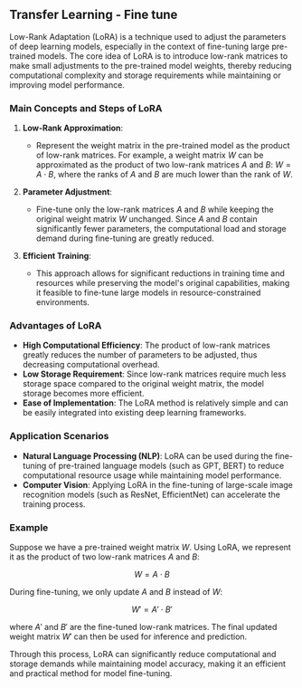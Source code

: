 

## Transfer Learning - Fine tune


Low-Rank Adaptation (LoRA) is a technique used to adjust the parameters of deep learning models, especially in the context of fine-tuning large pre-trained models. The core idea of LoRA is to introduce low-rank matrices to make small adjustments to the pre-trained model weights, thereby reducing computational complexity and storage requirements while maintaining or improving model performance.

### Main Concepts and Steps of LoRA

1. **Low-Rank Approximation**:
   - Represent the weight matrix in the pre-trained model as the product of low-rank matrices. For example, a weight matrix $W$ can be approximated as the product of two low-rank matrices $A$ and $B$: $W = A \cdot B$, where the ranks of $A$ and $B$ are much lower than the rank of $W$.

2. **Parameter Adjustment**:
   - Fine-tune only the low-rank matrices $A$ and $B$ while keeping the original weight matrix $W$ unchanged. Since $A$ and $B$ contain significantly fewer parameters, the computational load and storage demand during fine-tuning are greatly reduced.

3. **Efficient Training**:
   - This approach allows for significant reductions in training time and resources while preserving the model's original capabilities, making it feasible to fine-tune large models in resource-constrained environments.

### Advantages of LoRA

- **High Computational Efficiency**: The product of low-rank matrices greatly reduces the number of parameters to be adjusted, thus decreasing computational overhead.
- **Low Storage Requirement**: Since low-rank matrices require much less storage space compared to the original weight matrix, the model storage becomes more efficient.
- **Ease of Implementation**: The LoRA method is relatively simple and can be easily integrated into existing deep learning frameworks.

### Application Scenarios

- **Natural Language Processing (NLP)**: LoRA can be used during the fine-tuning of pre-trained language models (such as GPT, BERT) to reduce computational resource usage while maintaining model performance.
- **Computer Vision**: Applying LoRA in the fine-tuning of large-scale image recognition models (such as ResNet, EfficientNet) can accelerate the training process.

### Example

Suppose we have a pre-trained weight matrix $W$. Using LoRA, we represent it as the product of two low-rank matrices $A$ and $B$:

$$ W = A \cdot B $$

During fine-tuning, we only update $A$ and $B$ instead of $W$:

$$ W' = A' \cdot B' $$

where $A'$ and $B'$ are the fine-tuned low-rank matrices. The final updated weight matrix $W'$ can then be used for inference and prediction.

Through this process, LoRA can significantly reduce computational and storage demands while maintaining model accuracy, making it an efficient and practical method for model fine-tuning.
